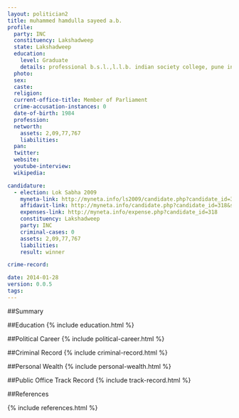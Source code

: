```yaml
---
layout: politician2
title: muhammed hamdulla sayeed a.b.
profile: 
  party: INC
  constituency: Lakshadweep
  state: Lakshadweep
  education: 
    level: Graduate
    details: professional b.s.l.,l.l.b. indian society college, pune in2005
  photo: 
  sex: 
  caste: 
  religion: 
  current-office-title: Member of Parliament
  crime-accusation-instances: 0
  date-of-birth: 1984
  profession: 
  networth: 
    assets: 2,09,77,767
    liabilities: 
  pan: 
  twitter: 
  website: 
  youtube-interview: 
  wikipedia: 

candidature: 
  - election: Lok Sabha 2009
    myneta-link: http://myneta.info/ls2009/candidate.php?candidate_id=318
    affidavit-link: http://myneta.info/candidate.php?candidate_id=318&scan=original
    expenses-link: http://myneta.info/expense.php?candidate_id=318
    constituency: Lakshadweep 
    party: INC
    criminal-cases: 0
    assets: 2,09,77,767
    liabilities: 
    result: winner 

crime-record: 

date: 2014-01-28
version: 0.0.5
tags: 
---
```

##Summary


##Education
{% include education.html %}


##Political Career
{% include political-career.html %}


##Criminal Record
{% include criminal-record.html %}


##Personal Wealth
{% include personal-wealth.html %}


##Public Office Track Record
{% include track-record.html %}


##References


{% include references.html %}
